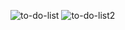 ![to-do-list](https://github.com/hristowa/To-Do-List-React/assets/119531049/935c18c3-87da-4520-ad18-4178719e1fa0)
![to-do-list2](https://github.com/hristowa/To-Do-List-React/assets/119531049/17d8a896-c9aa-4c8e-a2bc-7d2271b5eca7)

